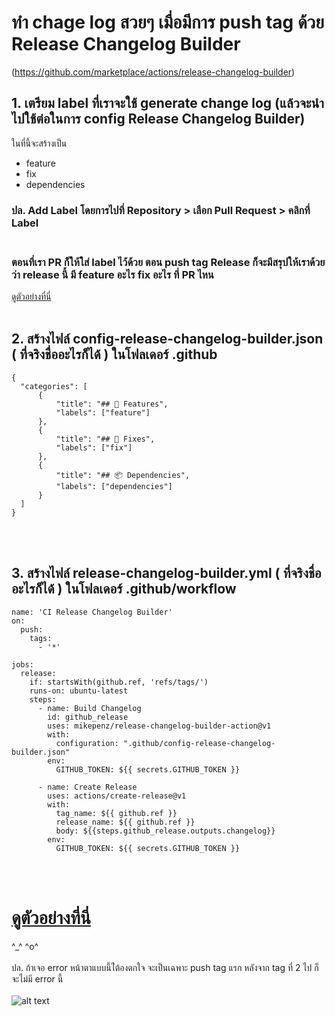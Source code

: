 # ทำ chage log สวยๆ เมื่อมีการ push tag ด้วย Release Changelog Builder 
(https://github.com/marketplace/actions/release-changelog-builder)

## 1. เตรียม label ที่เราจะใช้ generate change log (แล้วจะนำไปใช้ต่อในการ config Release Changelog Builder) 
ในที่นี้จะสร้างเป็น    
- feature
- fix 
- dependencies
### ปล. Add Label โดยการไปที่ Repository  > เลือก Pull Request  > คลิกที่ Label <br /><br />


### ตอนที่เรา PR ก็ให้ใส่ label ไว้ด้วย ตอน push tag Release ก็จะมีสรุปให้เราด้วยว่า release นี้ มี feature อะไร fix อะไร  ที่ PR ไหน 
[ดูตัวอย่างที่นี่](https://github.com/mikepenz/release-changelog-builder-action/releases/tag/v0.9.0)
<br /><br />

## 2. สร้างไฟล์ config-release-changelog-builder.json ( ที่จริงชื่ออะไรก็ได้ ) ในโฟลเดอร์ .github

```
{
  "categories": [
      {
          "title": "## 🚀 Features",
          "labels": ["feature"]
      },
      {
          "title": "## 🐛 Fixes",
          "labels": ["fix"]
      },
      {
          "title": "## 📦 Dependencies",
          "labels": ["dependencies"]
      }
  ]
}
```
<br /><br />

## 3. สร้างไฟล์ release-changelog-builder.yml ( ที่จริงชื่ออะไรก็ได้ ) ในโฟลเดอร์  .github/workflow
```
name: 'CI Release Changelog Builder'
on:
  push:
    tags:
      - '*'

jobs:
  release:
    if: startsWith(github.ref, 'refs/tags/')
    runs-on: ubuntu-latest
    steps:
      - name: Build Changelog
        id: github_release
        uses: mikepenz/release-changelog-builder-action@v1
        with:
          configuration: ".github/config-release-changelog-builder.json"
        env:
          GITHUB_TOKEN: ${{ secrets.GITHUB_TOKEN }}

      - name: Create Release
        uses: actions/create-release@v1
        with:
          tag_name: ${{ github.ref }}
          release_name: ${{ github.ref }}
          body: ${{steps.github_release.outputs.changelog}}
        env:
          GITHUB_TOKEN: ${{ secrets.GITHUB_TOKEN }}
```
<br /><br />
# [ดูตัวอย่างที่นี่](https://github.com/mikepenz/release-changelog-builder-action/releases/tag/v0.9.0)
^_^ ^o^
<br /><br />
ปล. ถ้าเจอ error หน้าตาแบบนี้ไ่ต้องตกใจ จะเป็นเฉพาะ push tag แรก 
หลังจาก tag ที่ 2 ไป ก็จะไม่มี error นี้ 
<br /><br />
![alt text](https://res.cloudinary.com/dxqn5gftg/image/upload/v1617276036/Screen_Shot_2564-04-01_at_18.17.48_svelo8.png)